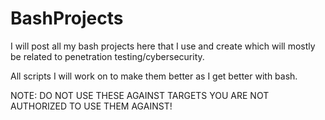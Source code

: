 # BashProjects
I will post all my bash projects here that I use and create which will mostly be related to penetration testing/cybersecurity.

All scripts I will work on to make them better as I get better with bash.

NOTE: DO NOT USE THESE AGAINST TARGETS YOU ARE NOT AUTHORIZED TO USE THEM AGAINST!
